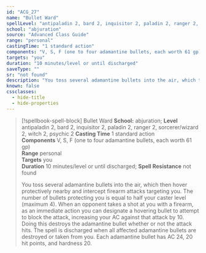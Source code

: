 ```yaml
---
id: "ACG_27"
name: "Bullet Ward"
spellLevel: "antipaladin 2, bard 2, inquisitor 2, paladin 2, ranger 2, sorcerer/wizard 2, witch 2, psychic 2"
school: "abjuration"
source: "Advanced Class Guide"
range: "personal"
castingTime: "1 standard action"
components: "V, S, F (one to four adamantine bullets, each worth 61 gp)"
targets: "you"
duration: "10 minutes/level or until discharged"
saveType: ""
sr: "not found"
description: "You toss several adamantine bullets into the air, which then hover protectively nearby and intercept firearm attacks targeting you. The number of bullets protecting you is equal to half your caster level (maximum 4). When an opponent takes a shot at you with a firearm, as an immediate action you can designate a hovering bullet to attempt to block the attack, increasing your AC against that attack by 10. Doing this destroys the adamantine bullet whether or not the attack hits. The spell is discharged when all affected adamantine bullets are destroyed or taken from you. Each adamantine bullet has AC 24, 20 hit points, and hardness 20."
known: false
cssclasses:
  - hide-title
  - hide-properties
---
```


> [!spellbook-spell-block] Bullet Ward
> **School:** abjuration; **Level** antipaladin 2, bard 2, inquisitor 2, paladin 2, ranger 2, sorcerer/wizard 2, witch 2, psychic 2
> **Casting Time** 1 standard action  
> **Components** V, S, F (one to four adamantine bullets, each worth 61 gp)  
> **Range** personal  
> **Targets** you  
> **Duration** 10 minutes/level or until discharged; **Spell Resistance** not found
> 
> You toss several adamantine bullets into the air, which then hover protectively nearby and intercept firearm attacks targeting you. The number of bullets protecting you is equal to half your caster level (maximum 4). When an opponent takes a shot at you with a firearm, as an immediate action you can designate a hovering bullet to attempt to block the attack, increasing your AC against that attack by 10. Doing this destroys the adamantine bullet whether or not the attack hits. The spell is discharged when all affected adamantine bullets are destroyed or taken from you. Each adamantine bullet has AC 24, 20 hit points, and hardness 20.